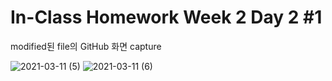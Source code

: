 # In-Class Homework Week 2 Day 2 #1
modified된 file의 GitHub 화면 capture

![2021-03-11 (5)](https://user-images.githubusercontent.com/79950206/110754909-ada0e580-828b-11eb-868d-d3355c66c11b.png)
![2021-03-11 (6)](https://user-images.githubusercontent.com/79950206/110754916-b0033f80-828b-11eb-81dd-6903546424c3.png)
